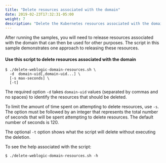 ```yaml
---
title: "Delete resources associated with the domain"
date: 2019-02-23T17:32:31-05:00
weight: 7
description: "Delete the Kubernetes resources associated with the domain created while executing the samples."
---
```



After running the samples, you will need to release resources associated with the domain that
can then be used for other purposes. The script in this sample demonstrates one approach to releasing
these resources.

#### Use this script to delete resources associated with the domain

```shell
$ ./delete-weblogic-domain-resources.sh \
  -d  domain-uid[,domain-uid...] \
  [-s max-seconds] \
  [-t]
```
The required option `-d` takes `domain-uid` values (separated
 by commas and no spaces) to identify the resources that should be deleted.

To limit the amount of time spent on attempting to delete resources, use `-s`.
The option must be followed by an integer that represents the total number of seconds
that will be spent attempting to delete resources. The default number of seconds is 120.

The optional `-t` option shows what the script will delete without executing the deletion.

To see the help associated with the script:
```shell
$ ./delete-weblogic-domain-resources.sh -h
```
